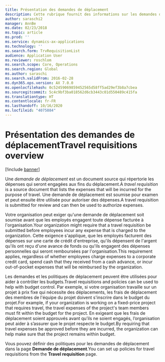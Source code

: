 ```yaml
---
title: Présentation des demandes de déplacement
description: Cette rubrique fournit des informations sur les demandes de déplacement. Une demande de déplacement documente les dépenses qui seront engagées aux fins du déplacement.
author: saraschi2
manager: AnnBe
ms.date: 02/23/2018
ms.topic: article
ms.prod: ''
ms.service: dynamics-ax-applications
ms.technology: ''
ms.search.form: TrvRequisitionList
audience: Application User
ms.reviewer: roschlom
ms.search.scope: Core, Operations
ms.search.region: Global
ms.author: saraschi
ms.search.validFrom: 2016-02-28
ms.dyn365.ops.version: AX 7.0.0
ms.openlocfilehash: 0c52459069859452565d58ff5ad29ef3b8a7cbea
ms.sourcegitcommit: 5c4c9bf3ba018562d6cb3443c01d550489c415fa
ms.translationtype: HT
ms.contentlocale: fr-FR
ms.lasthandoff: 10/16/2020
ms.locfileid: "4075884"
---
```

# <a name="travel-requisitions-overview"></a><span data-ttu-id="add69-104">Présentation des demandes de déplacement</span><span class="sxs-lookup"><span data-stu-id="add69-104">Travel requisitions overview</span></span>

[!include [banner](../includes/banner.md)]

<span data-ttu-id="add69-105">Une *demande de déplacement* est un document source qui répertorie les dépenses qui seront engagées aux fins du déplacement.</span><span class="sxs-lookup"><span data-stu-id="add69-105">A *travel requisition* is a source document that lists the expenses that will be incurred for the purpose of travel.</span></span> <span data-ttu-id="add69-106">Une demande de déplacement est soumise pour examen et peut ensuite être utilisée pour autoriser des dépenses.</span><span class="sxs-lookup"><span data-stu-id="add69-106">A travel requisition is submitted for review and can then be used to authorize expenses.</span></span>

<span data-ttu-id="add69-107">Votre organisation peut exiger qu'une demande de déplacement soit soumise avant que les employés engagent toute dépense facturée à l'organisation.</span><span class="sxs-lookup"><span data-stu-id="add69-107">Your organization might require that a travel requisition be submitted before employees incur any expense that is charged to the organization.</span></span> <span data-ttu-id="add69-108">Cette exigence s'applique, que les employés facturent des dépenses sur une carte de crédit d'entreprise, qu'ils dépensent de l'argent qu'ils ont reçu d'une avance de fonds ou qu'ils engagent des dépenses personnelles qui seront remboursées par l'organisation.</span><span class="sxs-lookup"><span data-stu-id="add69-108">This requirement applies, regardless of whether employees charge expenses to a corporate credit card, spend cash that they received from a cash advance, or incur out-of-pocket expenses that will be reimbursed by the organization.</span></span>

<span data-ttu-id="add69-109">Les demandes et les politiques de déplacement peuvent être utilisées pour aider à contrôler les budgets.</span><span class="sxs-lookup"><span data-stu-id="add69-109">Travel requisitions and policies can be used to help with budget control.</span></span> <span data-ttu-id="add69-110">Par exemple, si votre organisation travaille sur un projet à prix fixe qui nécessite des déplacements, les frais de déplacement des membres de l'équipe du projet doivent s'inscrire dans le budget du projet.</span><span class="sxs-lookup"><span data-stu-id="add69-110">For example, if your organization is working on a fixed-price project that requires travel, the travel expenses of the project's team members must fit within the budget for the project.</span></span> <span data-ttu-id="add69-111">En exigeant que les frais de déplacement soient approuvés avant qu’ils ne soient engagés, l’organisation peut aider à s’assurer que le projet respecte le budget.</span><span class="sxs-lookup"><span data-stu-id="add69-111">By requiring that travel expenses be approved before they are incurred, the organization can help make sure that the project remains within budget.</span></span>

<span data-ttu-id="add69-112">Vous pouvez définir des politiques pour les demandes de déplacement dans la page **Demande de déplacement**.</span><span class="sxs-lookup"><span data-stu-id="add69-112">You can set up policies for travel requisitions from the **Travel requisition** page.</span></span>
